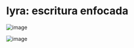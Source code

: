 # lyra: escritura enfocada
![image](https://github.com/gixilym/lyra/assets/104705119/63824e16-63f6-4832-b36a-b5d983ca7834) 

![image](https://github.com/gixilym/lyra/assets/104705119/8d9a3c75-be60-44a1-8b28-b4212290d7b0)


